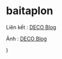 # baitaplon

Liên kết : [DECO Blog](https://daumarauxanh97.github.io/baitaplon/app/html/index)

Ảnh : [DECO Blog](https://daumarauxanh97.github.io/baitaplon/app/image/home_page/01-Home-Page.png)

)

